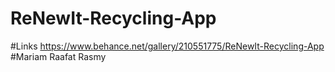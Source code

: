 
# ReNewIt-Recycling-App
#Links https://www.behance.net/gallery/210551775/ReNewIt-Recycling-App
#Mariam Raafat Rasmy
